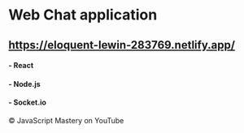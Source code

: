 # Web Chat application
## https://eloquent-lewin-283769.netlify.app/

#### - React 
#### - Node.js 
#### - Socket.io

© JavaScript Mastery on YouTube



